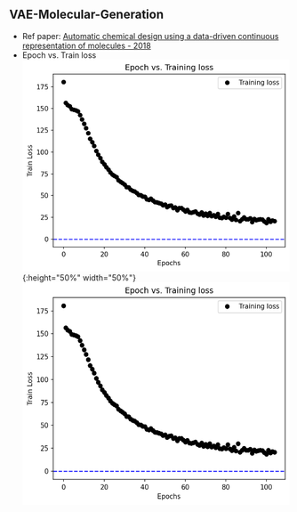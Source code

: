 ## VAE-Molecular-Generation  
- Ref paper: [Automatic chemical design using a data-driven continuous representation of molecules - 2018](https://arxiv.org/abs/1610.02415)
- Epoch vs. Train loss  
   ![plot](https://github.com/tuantla80/VAE-Molecular-Generation/blob/main/test/Epoch%20vs.%20Training%20loss.png) {:height="50%" width="50%"}
   <img src="https://github.com/tuantla80/VAE-Molecular-Generation/blob/main/test/Epoch%20vs.%20Training%20loss.png" width="500" height="400">
